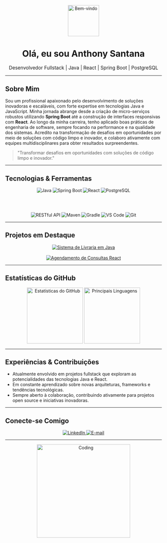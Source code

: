 

<div align="center">
  <!-- Cabeçalho com GIF animado e título -->
  <img src="https://media1.giphy.com/media/v1.Y2lkPTc5MGI3NjExZG1hY2tmdm1wejJkcGR1YzZueDRrbzhjYW0xN2NrdmppOG5ldnVkNSZlcD12MV9pbnRlcm5hbF9naWZfYnlfaWQmY3Q9Zw/78XCFBGOlS6keY1Bil/giphy.gif" alt="Bem-vindo" width="100" />
  <h1>Olá, eu sou Anthony Santana</h1>
  <p style="font-size: 1.1em;">Desenvolvedor Fullstack | Java | React | Spring Boot | PostgreSQL</p>
</div>

---

## Sobre Mim

Sou um profissional apaixonado pelo desenvolvimento de soluções inovadoras e escaláveis, com forte expertise em tecnologias Java e JavaScript. Minha jornada abrange desde a criação de micro-serviços robustos utilizando **Spring Boot** até a construção de interfaces responsivas com **React**. Ao longo da minha carreira, tenho aplicado boas práticas de engenharia de software, sempre focando na performance e na qualidade dos sistemas. Acredito na transformação de desafios em oportunidades por meio de soluções com código limpo e inovador, e colaboro ativamente com equipes multidisciplinares para obter resultados surpreendentes.

> "Transformar desafios em oportunidades com soluções de código limpo e inovador." 

---

## Tecnologias & Ferramentas

<div align="center">
  <!-- Badges Principais -->
  <img src="https://img.shields.io/badge/Java-ED8B00?style=for-the-badge&logo=java&logoColor=white" alt="Java" />
  <img src="https://img.shields.io/badge/Spring_Boot-6DB33F?style=for-the-badge&logo=spring-boot&logoColor=white" alt="Spring Boot" />
  <img src="https://img.shields.io/badge/React-20232A?style=for-the-badge&logo=react&logoColor=61DAFB" alt="React" />
  <img src="https://img.shields.io/badge/PostgreSQL-316192?style=for-the-badge&logo=postgresql&logoColor=white" alt="PostgreSQL" />

  <br /><br />

  <!-- Badges Extras com animações leves -->
  <img src="https://img.shields.io/badge/RESTful_API-007ACC?style=for-the-badge&logo=swagger&logoColor=white" alt="RESTful API" />
  <img src="https://img.shields.io/badge/Maven-3.6+-C71A36?style=for-the-badge&logo=apache-maven&logoColor=white" alt="Maven" />
  <img src="https://img.shields.io/badge/Gradle-6.0+-02303A?style=for-the-badge&logo=gradle&logoColor=white" alt="Gradle" />
  <img src="https://img.shields.io/badge/VS_Code-007ACC?style=for-the-badge&logo=visual-studio-code&logoColor=white" alt="VS Code" />
  <img src="https://img.shields.io/badge/Git-Git-231F20?style=for-the-badge&logo=git&logoColor=white" alt="Git" />
</div>

---

## Projetos em Destaque

<div align="center">
  <!-- Animação para os projetos com efeito de digitação -->
  <a href="https://github.com/Anthony-Santana11/projeto1](https://github.com/Anthony-Santana11/Sistema-livraria-Rocketseat" target="_blank">
    <img src="https://readme-typing-svg.herokuapp.com?color=%23ED8B00&size=24&center=true&lines=Projeto+Inovador+em+Java" alt="Sistema de Livraria em Java" />
  </a>
  <br /><br />
  <a href="https://github.com/Anthony-Santana11/Sistema-de-Agendamento" target="_blank">
    <img src="https://readme-typing-svg.herokuapp.com?color=%2361DAFB&size=24&center=true&lines=Aplicação+Web+com+React" alt="Agendamento de Consultas React" />
  </a>
</div>

---

## Estatísticas do GitHub

<div align="center">
  <!-- Estatísticas modernas com temas animados -->
  <img src="https://github-readme-stats.vercel.app/api?username=Anthony-Santana11&show_icons=true&theme=tokyonight" alt="Estatísticas do GitHub" height="180" />
  <img src="https://github-readme-stats.vercel.app/api/top-langs/?username=Anthony-Santana11&layout=compact&theme=tokyonight" alt="Principais Linguagens" height="180" />
</div>

---

## Experiências & Contribuições

-  Atualmente envolvido em projetos fullstack que exploram as potencialidades das tecnologias Java e React.
-  Em constante aprendizado sobre novas arquiteturas, frameworks e tendências tecnológicas.
-  Sempre aberto à colaboração, contribuindo ativamente para projetos open source e iniciativas inovadoras.

---

## Conecte-se Comigo

<div align="center">
  <a href="https://www.linkedin.com/in/anthoony/" target="_blank">
    <img src="https://img.shields.io/badge/LinkedIn-0A66C2?style=for-the-badge&logo=linkedin&logoColor=white" alt="LinkedIn" />
  </a>
  <a href="anthonysantana110306@gmail.com">
    <img src="https://img.shields.io/badge/E-mail-D14836?style=for-the-badge&logo=gmail&logoColor=white" alt="E-mail" />
  </a>


---

<div align="center">
  <!-- GIF de encerramento para dar o toque final -->
  <img src="https://tenor.com/pt-BR/view/java-my-beloved-gif-26470299" alt="Coding" width="300" />
</div>

<!-- [Fim do README] -->

